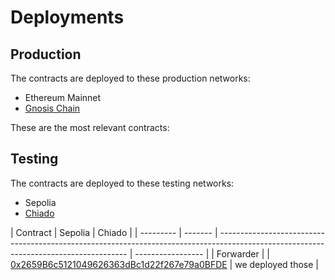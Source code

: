 # Deployments

## Production

The contracts are deployed to these production networks:

- Ethereum Mainnet
- [Gnosis Chain](https://www.gnosis.io/)

These are the most relevant contracts:

## Testing

The contracts are deployed to these testing networks:

- Sepolia
- [Chiado](https://docs.gnosischain.com/concepts/networks/chiado)

| Contract  | Sepolia | Chiado                                                                                                                                |
| --------- | ------- | ------------------------------------------------------------------------------------------------------------------------------------- | ----------------- |
| Forwarder |         | [0x2659B6c5121049626363dBc1d22f267e79a0BFDE](https://gnosis-chiado.blockscout.com/address/0x2659B6c5121049626363dBc1d22f267e79a0BFDE) | we deployed those |
